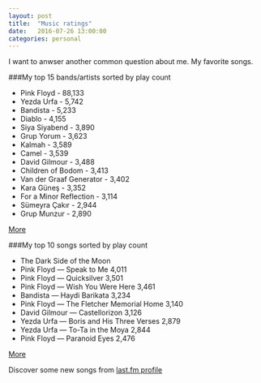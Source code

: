 ```yaml
---
layout: post
title:  "Music ratings"
date:   2016-07-26 13:00:00
categories: personal
---
```


I want to anwser another common question about me. My favorite songs.

###My top 15 bands/artists sorted by play count
- Pink Floyd - 88,133
- Yezda Urfa - 5,742
- Bandista - 5,233
- Diablo - 4,155
- Siya Siyabend  - 3,890
- Grup Yorum - 3,623
- Kalmah - 3,589
- Camel - 3,539
- David Gilmour - 3,488
- Children of Bodom - 3,413
- Van der Graaf Generator - 3,402
- Kara Güneş - 3,352
- For a Minor Reflection - 3,114
- Sümeyra Çakır - 2,944
- Grup Munzur - 2,890

[More](http://www.last.fm/user/hasantayyar/library/artists?date_preset=ALL_TIME)

###My top 10 songs sorted by play count

- The Dark Side of the Moon 
- Pink Floyd — Speak to Me 4,011
- Pink Floyd — Quicksilver 3,501
- Pink Floyd — Wish You Were Here 3,461
- Bandista — Haydi Barikata 3,234
- Pink Floyd — The Fletcher Memorial Home 3,140
- David Gilmour — Castellorizon 3,126
- Yezda Urfa — Boris and His Three Verses 2,879
- Yezda Urfa — To-Ta in the Moya  2,844
- Pink Floyd — Paranoid Eyes  2,476

[More](http://www.last.fm/user/hasantayyar/library/tracks?date_preset=ALL_TIME)



Discover some new songs from [last.fm profile](http://www.last.fm/user/hasantayyar)
